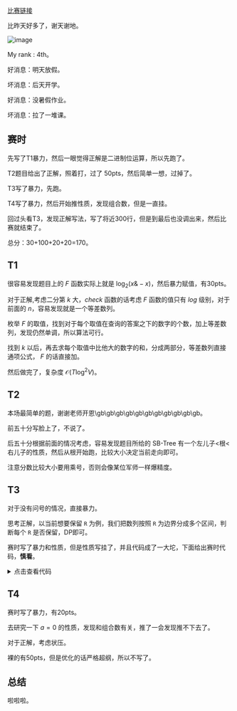 [比赛链接](http://172.20.0.170/d/jzyz/contest/66ab949aeb8d6998ddc905a1)

比昨天好多了，谢天谢地。

![image](https://img2024.cnblogs.com/blog/3059767/202408/3059767-20240802143252390-1647690682.png)

My rank : 4th。

好消息：明天放假。

坏消息：后天开学。

好消息：没暑假作业。

坏消息：拉了一堆课。

## 赛时

先写了T1暴力，然后一眼觉得正解是二进制位运算，所以先跑了。

T2题目给出了正解，照着打，过了 50pts，然后简单一想，过掉了。

T3写了暴力，先跑。

T4写了暴力，然后开始推性质，发现组合数，但是一直挂。

回过头看T3，发现正解写法，写了将近300行，但是到最后也没调出来，然后比赛就结束了。

总分：30+100+20+20=170。

## T1

很容易发现题目上的 $F$ 函数实际上就是 $\log_2 (x \& -x)$，然后暴力赋值，有30pts。

对于正解,考虑二分第 $k$ 大，$check$ 函数的话考虑 $F$ 函数的值只有 $log$ 级别，对于前面的 $n$，容易发现就是一个等差数列。

枚举 $F$ 的取值，找到对于每个取值在查询的答案之下的数字的个数，加上等差数列，发现仍然单调，所以算法可行。

找到 $k$ 以后，再去求每个取值中比他大的数字的和，分成两部分，等差数列直接通项公式， $F$ 的话直接加。

然后做完了，复杂度 $\mathcal{O}(T\log^2 V)$。

## T2

本场最简单的题，谢谢老师开恩\gb\gb\gb\gb\gb\gb\gb\gb\gb\gb\gb。

前五十分写脸上了，不说了。

后五十分根据前面的情况考虑，容易发现题目所给的 SB-Tree 有一个左儿子<根<右儿子的性质，然后从根开始跑，比较大小决定当前走向即可。

注意分数比较大小要用乘号，否则会像某位军师一样爆精度。

## T3

对于没有问号的情况，直接暴力。

思考正解，以当前想要保留 `R` 为例，我们把数列按照 `R` 为边界分成多个区间，判断每个 `R` 是否保留，DP即可。

赛时写了暴力和性质，但是性质写挂了，并且代码成了一大坨，下面给出赛时代码，**慎看**。

<details>
<summary>点击查看代码</summary>

```
#include<bits/stdc++.h>
#include <ext/pb_ds/assoc_container.hpp>
#include <ext/pb_ds/tree_policy.hpp>
#include<ext/pb_ds/hash_policy.hpp>
#include<ext/pb_ds/trie_policy.hpp>
#include<ext/pb_ds/priority_queue.hpp>
#define int long long
using namespace std;
using namespace  __gnu_pbds;
//gp_hash_table<string,int>mp2;
//__gnu_pbds::priority_queue<int,less<int>,pairing_heap_tag> q;
inline int read()
{
	int w=1,s=0;char ch=getchar();
	while(!isdigit(ch)){if(ch=='-')w=-1;ch=getchar();}
	while(isdigit(ch)){s=s*10+(ch-'0');ch=getchar();}
	return w*s;
}
inline int mul(int a,int b,int mod)
{
    int A=a*(b>>30ll)%mod*(1ll<<30)%mod;
    int B=a*(b&((1ll<<30)-1))%mod;
    return (A+B)%mod;
}
const int mod=998244353;
const int maxn=1e6+10;
bool can(char a,char b)
{
	if(a=='R'&&b=='P'||a=='P'&&b=='S'||a=='S'&&b=='R')return 0;
	return 1;
}
string s;
int n;
int ar,ap,as;
map<string,bool> mp;
void dfs(string s)
{
	bool f=1;
	for(int i=1;i<s.size();i++)if(s[i-1]!=s[i]){f=0;break;}
	if(f)
	{
		int m=s.size();
		if(s[0]=='R')ar=max(ar,m);
		else if(s[0]=='P')ap=max(ap,m);
		else if(s[0]=='S')as=max(as,m);
		return ;
	}
	if(mp[s])return ;
	mp[s]=1;
	for(int i=1;i<s.size();i++)
	{
		 if(s[i]==s[i-1])continue;
		 string t=s;
		 if(can(s[i-1],s[i]))s.erase(i,1);
		 else s.erase(i-1,1);
		 dfs(s);
		 s=t;
	}
}
int pos[maxn],tot,res=0;
int sumr[maxn],sump[maxn],sums[maxn];
char a[maxn];
struct no
{
	int l,r;
	bool f;
}x[maxn];int cnt=0;
void Subtask()
{
	for(int i=0;i<s.size();i++)a[i+1]=s[i];
	n=s.size();
	for(int i=1;i<=n;i++)
	{
		sumr[i]=sumr[i-1]+(a[i]=='R');
		sump[i]=sump[i-1]+(a[i]=='P');
		sums[i]=sums[i-1]+(a[i]=='S');
	}
	// R
	tot=0;cnt=0;
	res=0;
	pos[++tot]=0;
	for(int i=1;i<=n;i++)
	{
		if(a[i]=='R')pos[++tot]=i;
	}
	pos[++tot]=n+1;
	for(int i=2;i<=tot;i++)
	{
		int l=pos[i-1]+1,r=pos[i]-1;
		if(l>r)continue;
		x[++cnt]={l,r,0};
	}
	for(int i=1;i<=cnt;i++)
	{
		int l=x[i].l,r=x[i].r;
		if(sums[r]-sums[l-1]>0)
		{
			x[i].f=1;
			continue;
		}	
		int ll=i,rr=i,mi=1e9+7;;
		while(ll>0)
		{
			ll--;
			if(x[ll].f)
			{
				int nl=x[ll].r,nr=x[i].l;
				mi=min(mi,nr-nl-1);
			}
		}
	}
	int l=1e9+7,r=1e9+7,ma=0,sum=0;
	for(int i=1;i<=n;i++)
	{
		if(sums[i])l=min(l,i);
		if(sums[i]==sums[n])r=min(r,i);
	}
	for(int i=1;i<=n;i++)
	{
		if(a[i]=='S'||a[i]=='P')break;
		res++;
	}
	for(int i=n;i>=1;i--)
	{
		if(a[i]=='S'||a[i]=='P')break;
		res++;
	}
	for(int i=l;i<=r;i++)
	{
		if(a[i]=='S')
		{
			res+=ma;
			sum=ma=0;
		}
		else if(a[i]=='P')
		{
			sum=0;
		}
		else if(a[i]=='R')
		{
			sum++;
			ma=max(ma,sum);
		}
	}
    cout<<res<<endl;
    // S
	tot=0;cnt=0;
	res=0;
	pos[++tot]=0;
	for(int i=1;i<=n;i++)
	{
		if(a[i]=='S')pos[++tot]=i;
	}
	pos[++tot]=n+1;
	for(int i=2;i<=tot;i++)
	{
		int l=pos[i-1]+1,r=pos[i]-1;
		if(l>r)continue;
		x[++cnt]={l,r,0};
	}
	for(int i=1;i<=cnt;i++)
	{
		int l=x[i].l,r=x[i].r;
		if(sums[r]-sums[l-1]>0)
		{
			x[i].f=1;
			continue;
		}	
		int ll=i,rr=i,mi=1e9+7;;
		while(ll>0)
		{
			ll--;
			if(x[ll].f)
			{
				int nl=x[ll].r,nr=x[i].l;
				mi=min(mi,nr-nl-1);
			}
		}
	}
	l=1e9+7,r=1e9+7,ma=0,sum=0;
	for(int i=1;i<=n;i++)
	{
		if(sump[i])l=min(l,i);
		if(sump[i]==sump[n])r=min(r,i);
	}
	for(int i=1;i<=n;i++)
	{
		if(a[i]=='R'||a[i]=='P')break;
		res++;
	}
	for(int i=n;i>=1;i--)
	{
		if(a[i]=='R'||a[i]=='P')break;
		res++;
	}
	for(int i=l;i<=r;i++)
	{
		if(a[i]=='P')
		{
			res+=ma;
			sum=ma=0;
		}
		else if(a[i]=='R')
		{
			sum=0;
		}
		else if(a[i]=='S')
		{
			sum++;
			ma=max(ma,sum);
		}
	}
    cout<<res<<endl;
    // P
	tot=0;cnt=0;
	res=0;
	l=1e9+7,r=1e9+7;
	ma=0,sum=0;
	pos[++tot]=0;
	for(int i=1;i<=n;i++)
	{
		if(a[i]=='P')pos[++tot]=i;
	}
	pos[++tot]=n+1;
	for(int i=2;i<=tot;i++)
	{
		int l=pos[i-1]+1,r=pos[i]-1;
		if(l>r)continue;
		x[++cnt]={l,r,0};
	}
	for(int i=1;i<=cnt;i++)
	{
		int ll=i,rr=i,mi=1e9+7;;
		while(ll>0)
		{
			ll--;
			if(x[ll].f)
			{
				int nl=x[ll].r,nr=x[i].l;
				mi=min(mi,nr-nl-1);
			}
		}
	}
	for(int i=1;i<=n;i++)
	{
		if(sumr[i])l=min(l,i);
		if(sumr[i]==sumr[n])r=min(r,i);
	}
	for(int i=1;i<=n;i++)
	{
		if(a[i]=='S'||a[i]=='R')break;
		res++;
	}
	for(int i=n;i>=1;i--)
	{
		if(a[i]=='S'||a[i]=='R')break;
		res++;
	}
	for(int i=l;i<=r;i++)
	{
		if(a[i]=='R')
		{
			res+=ma;
			sum=ma=0;
		}
		else if(a[i]=='S')
		{
			sum=0;
		}
		else if(a[i]=='P')
		{
			sum++;
			ma=max(ma,sum);
		}
	}
    cout<<res<<endl;
}
signed main()
{
	freopen("rps.in","r",stdin);
	freopen("rps.out","w",stdout);
	cin>>s;
	n=s.size();
	if(n<=11){dfs(s);printf("%lld\n%lld\n%lld\n",ar,ap,as);return 0;}
	bool Sub=1;
	for(int i=0;i<n;i++){if(s[i]=='?')Sub=0;break;}
	if(Sub){Subtask();return 0;} 
	return 0;
}
//RPSRPSRPSRS
```
</details>

## T4

赛时写了暴力，有20pts。

去研究一下 $a=0$ 的性质，发现和组合数有关，推了一会发现推不下去了。

对于正解，考虑状压。

裸的有50pts，但是优化的话严格超纲，所以不写了。

## 总结

啦啦啦。